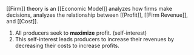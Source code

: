 [[Firm]] theory is an [[Economic Model]] analyzes how firms make decisions, analyzes the relationship between [[Profit]], [[Firm Revenue]], and [[Cost]].
1. All producers seek to **maximize** profit. (self-interest)
2. This self-interest leads producers to increase their revenues by decreasing their costs to increase profits.

